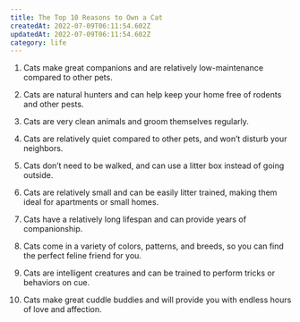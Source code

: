 ```yaml
---
title: The Top 10 Reasons to Own a Cat
createdAt: 2022-07-09T06:11:54.602Z
updatedAt: 2022-07-09T06:11:54.602Z
category: life
---
```


1. Cats make great companions and are relatively low-maintenance compared to other pets.

2. Cats are natural hunters and can help keep your home free of rodents and other pests.

3. Cats are very clean animals and groom themselves regularly.

4. Cats are relatively quiet compared to other pets, and won’t disturb your neighbors.

5. Cats don’t need to be walked, and can use a litter box instead of going outside.

6. Cats are relatively small and can be easily litter trained, making them ideal for apartments or small homes.

7. Cats have a relatively long lifespan and can provide years of companionship.

8. Cats come in a variety of colors, patterns, and breeds, so you can find the perfect feline friend for you.

9. Cats are intelligent creatures and can be trained to perform tricks or behaviors on cue.

10. Cats make great cuddle buddies and will provide you with endless hours of love and affection.

